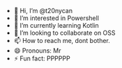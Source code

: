 - 👋 Hi, I’m @t20nycan
- 👀 I’m interested in Powershell
- 🌱 I’m currently learning Kotlin
- 💞️ I’m looking to collaborate on OSS
- 📫 How to reach me, dont bother.
- 😄 Pronouns: Mr
- ⚡ Fun fact: PPPPPP

<!---
t20nycan/t20nycan is a ✨ special ✨ repository because its `README.md` (this file) appears on your GitHub profile.
You can click the Preview link to take a look at your changes.
--->
